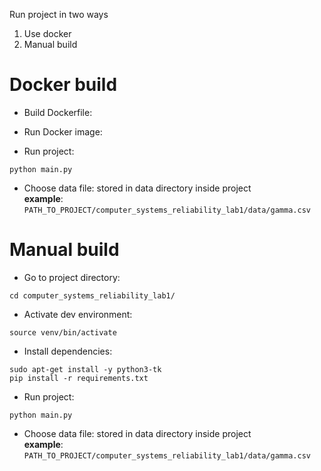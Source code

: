 Run project in two ways

1. Use docker
2. Manual build


# Docker build

- Build Dockerfile:
  
- Run Docker image:

- Run project:
```
python main.py
```
  
- Choose data file:
stored in data directory inside project  
__example__: `PATH_TO_PROJECT/computer_systems_reliability_lab1/data/gamma.csv`

# Manual build

- Go to project directory:
```
cd computer_systems_reliability_lab1/
```

- Activate dev environment:
```
source venv/bin/activate
```
   
- Install dependencies:
```
sudo apt-get install -y python3-tk
pip install -r requirements.txt
```
  
- Run project:
```
python main.py
```
  
- Choose data file:
stored in data directory inside project  
__example__: `PATH_TO_PROJECT/computer_systems_reliability_lab1/data/gamma.csv`
